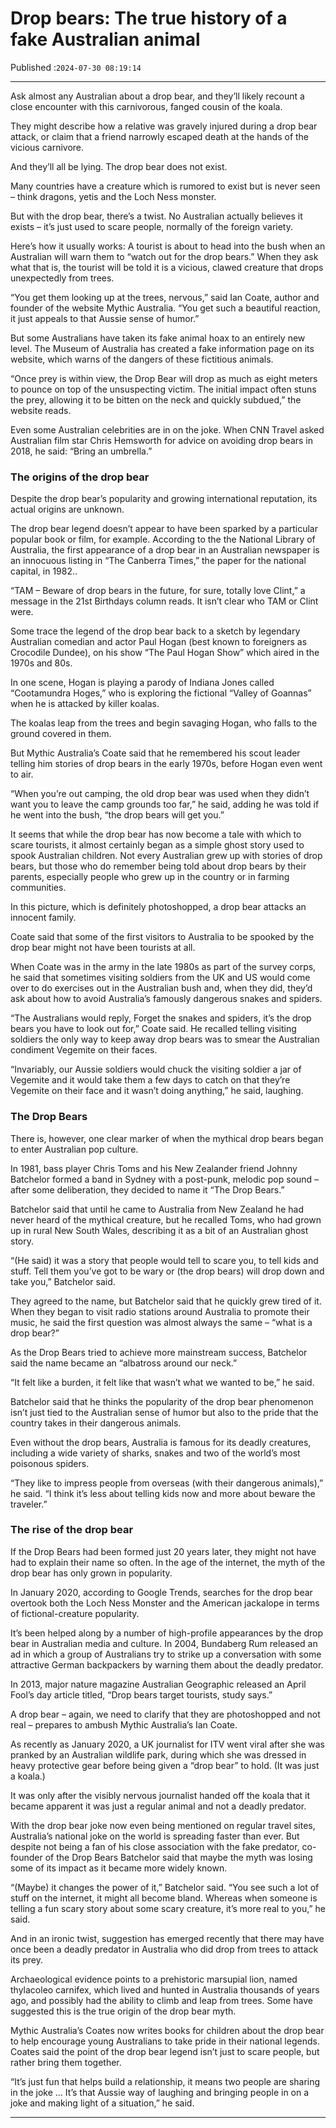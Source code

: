 # Drop bears: The true history of a fake Australian animal

Published :`2024-07-30 08:19:14`

---

Ask almost any Australian about a drop bear, and they’ll likely recount a close encounter with this carnivorous, fanged cousin of the koala.

They might describe how a relative was gravely injured during a drop bear attack, or claim that a friend narrowly escaped death at the hands of the vicious carnivore.

And they’ll all be lying. The drop bear does not exist.

Many countries have a creature which is rumored to exist but is never seen – think dragons, yetis and the Loch Ness monster.

But with the drop bear, there’s a twist. No Australian actually believes it exists – it’s just used to scare people, normally of the foreign variety.

Here’s how it usually works: A tourist is about to head into the bush when an Australian will warn them to “watch out for the drop bears.” When they ask what that is, the tourist will be told it is a vicious, clawed creature that drops unexpectedly from trees.

“You get them looking up at the trees, nervous,” said Ian Coate, author and founder of the website Mythic Australia. “You get such a beautiful reaction, it just appeals to that Aussie sense of humor.”

But some Australians have taken its fake animal hoax to an entirely new level. The Museum of Australia has created a fake information page on its website, which warns of the dangers of these fictitious animals.

“Once prey is within view, the Drop Bear will drop as much as eight meters to pounce on top of the unsuspecting victim. The initial impact often stuns the prey, allowing it to be bitten on the neck and quickly subdued,” the website reads.

Even some Australian celebrities are in on the joke. When CNN Travel asked Australian film star Chris Hemsworth for advice on avoiding drop bears in 2018, he said: “Bring an umbrella.”

### The origins of the drop bear

Despite the drop bear’s popularity and growing international reputation, its actual origins are unknown.

The drop bear legend doesn’t appear to have been sparked by a particular popular book or film, for example. According to the the National Library of Australia, the first appearance of a drop bear in an Australian newspaper is an innocuous listing in “The Canberra Times,” the paper for the national capital, in 1982..

“TAM – Beware of drop bears in the future, for sure, totally love Clint,” a message in the 21st Birthdays column reads. It isn’t clear who TAM or Clint were.

Some trace the legend of the drop bear back to a sketch by legendary Australian comedian and actor Paul Hogan (best known to foreigners as Crocodile Dundee), on his show “The Paul Hogan Show” which aired in the 1970s and 80s.

In one scene, Hogan is playing a parody of Indiana Jones called “Cootamundra Hoges,” who is exploring the fictional “Valley of Goannas” when he is attacked by killer koalas.

The koalas leap from the trees and begin savaging Hogan, who falls to the ground covered in them.

But Mythic Australia’s Coate said that he remembered his scout leader telling him stories of drop bears in the early 1970s, before Hogan even went to air.

“When you’re out camping, the old drop bear was used when they didn’t want you to leave the camp grounds too far,” he said, adding he was told if he went into the bush, “the drop bears will get you.”

It seems that while the drop bear has now become a tale with which to scare tourists, it almost certainly began as a simple ghost story used to spook Australian children. Not every Australian grew up with stories of drop bears, but those who do remember being told about drop bears by their parents, especially people who grew up in the country or in farming communities.

In this picture, which is definitely photoshopped, a drop bear attacks an innocent family.

Coate said that some of the first visitors to Australia to be spooked by the drop bear might not have been tourists at all.

When Coate was in the army in the late 1980s as part of the survey corps, he said that sometimes visiting soldiers from the UK and US would come over to do exercises out in the Australian bush and, when they did, they’d ask about how to avoid Australia’s famously dangerous snakes and spiders.

“The Australians would reply, Forget the snakes and spiders, it’s the drop bears you have to look out for,” Coate said. He recalled telling visiting soldiers the only way to keep away drop bears was to smear the Australian condiment Vegemite on their faces.

“Invariably, our Aussie soldiers would chuck the visiting soldier a jar of Vegemite and it would take them a few days to catch on that they’re Vegemite on their face and it wasn’t doing anything,” he said, laughing.

### The Drop Bears

There is, however, one clear marker of when the mythical drop bears began to enter Australian pop culture.

In 1981, bass player Chris Toms and his New Zealander friend Johnny Batchelor formed a band in Sydney with a post-punk, melodic pop sound – after some deliberation, they decided to name it “The Drop Bears.”

Batchelor said that until he came to Australia from New Zealand he had never heard of the mythical creature, but he recalled Toms, who had grown up in rural New South Wales, describing it as a bit of an Australian ghost story.

“(He said) it was a story that people would tell to scare you, to tell kids and stuff. Tell them you’ve got to be wary or (the drop bears) will drop down and take you,” Batchelor said.

They agreed to the name, but Batchelor said that he quickly grew tired of it. When they began to visit radio stations around Australia to promote their music, he said the first question was almost always the same – “what is a drop bear?”

As the Drop Bears tried to achieve more mainstream success, Batchelor said the name became an “albatross around our neck.”

“It felt like a burden, it felt like that wasn’t what we wanted to be,” he said.

Batchelor said that he thinks the popularity of the drop bear phenomenon isn’t just tied to the Australian sense of humor but also to the pride that the country takes in their dangerous animals.

Even without the drop bears, Australia is famous for its deadly creatures, including a wide variety of sharks, snakes and two of the world’s most poisonous spiders.

“They like to impress people from overseas (with their dangerous animals),” he said. “I think it’s less about telling kids now and more about beware the traveler.”

### The rise of the drop bear

If the Drop Bears had been formed just 20 years later, they might not have had to explain their name so often. In the age of the internet, the myth of the drop bear has only grown in popularity.

In January 2020, according to Google Trends, searches for the drop bear overtook both the Loch Ness Monster and the American jackalope in terms of fictional-creature popularity.

It’s been helped along by a number of high-profile appearances by the drop bear in Australian media and culture. In 2004, Bundaberg Rum released an ad in which a group of Australians try to strike up a conversation with some attractive German backpackers by warning them about the deadly predator.

In 2013, major nature magazine Australian Geographic released an April Fool’s day article titled, “Drop bears target tourists, study says.”

A drop bear – again, we need to clarify that they are photoshopped and not real – prepares to ambush Mythic Australia’s Ian Coate.

As recently as January 2020, a UK journalist for ITV went viral after she was pranked by an Australian wildlife park, during which she was dressed in heavy protective gear before being given a “drop bear” to hold. (It was just a koala.)

It was only after the visibly nervous journalist handed off the koala that it became apparent it was just a regular animal and not a deadly predator.

With the drop bear joke now even being mentioned on regular travel sites, Australia’s national joke on the world is spreading faster than ever. But despite not being a fan of his close association with the fake predator, co-founder of the Drop Bears Batchelor said that maybe the myth was losing some of its impact as it became more widely known.

“(Maybe) it changes the power of it,” Batchelor said. “You see such a lot of stuff on the internet, it might all become bland. Whereas when someone is telling a fun scary story about some scary creature, it’s more real to you,” he said.

And in an ironic twist, suggestion has emerged recently that there may have once been a deadly predator in Australia who did drop from trees to attack its prey.

Archaeological evidence points to a prehistoric marsupial lion, named thylacoleo carnifex, which lived and hunted in Australia thousands of years ago, and possibly had the ability to climb and leap from trees. Some have suggested this is the true origin of the drop bear myth.

Mythic Australia’s Coates now writes books for children about the drop bear to help encourage young Australians to take pride in their national legends. Coates said the point of the drop bear legend isn’t just to scare people, but rather bring them together.

“It’s just fun that helps build a relationship, it means two people are sharing in the joke … It’s that Aussie way of laughing and bringing people in on a joke and making light of a situation,” he said.

---

